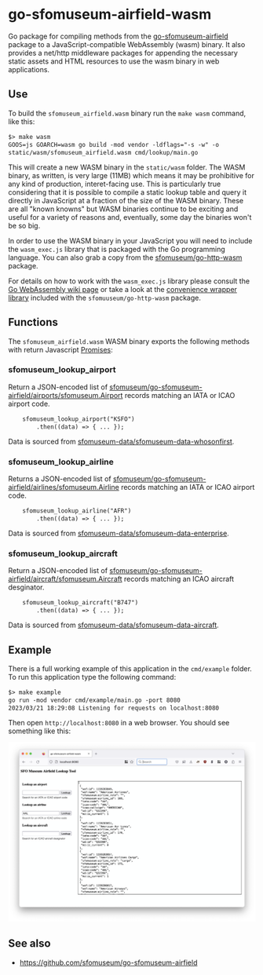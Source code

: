 # go-sfomuseum-airfield-wasm

Go package for compiling methods from the [go-sfomuseum-airfield](https://github.com/sfomuseum/go-sfomuseum-airfield) package to a JavaScript-compatible WebAssembly (wasm) binary. It also provides a net/http middleware packages for appending the necessary static assets and HTML resources to use the wasm binary in web applications.

## Use

To build the `sfomuseum_airfield.wasm` binary run the `make wasm` command, like this:

```
$> make wasm
GOOS=js GOARCH=wasm go build -mod vendor -ldflags="-s -w" -o static/wasm/sfomuseum_airfield.wasm cmd/lookup/main.go
```

This will create a new WASM binary in the `static/wasm` folder. The WASM binary, as written, is very large (11MB) which means it may be prohibitive for any kind of production, interet-facing use. This is particularly true considering that it is possible to compile a static lookup table and query it directly in JavaScript at a fraction of the size of the WASM binary. These are all "known knowns" but WASM binaries continue to be exciting and useful for a variety of reasons and, eventually, some day the binaries won't be so big.

In order to use the WASM binary in your JavaScript you will need to include the `wasm_exec.js` library that is packaged with the Go programming language. You can also grab a copy from the [sfomuseum/go-http-wasm](https://github.com/sfomuseum/go-http-wasm/blob/main/static/javascript/wasm_exec.js) package.

For details on how to work with the `wasm_exec.js` library please consult the [Go WebAssembly wiki page](https://github.com/golang/go/wiki/WebAssembly) or take a look at the [convenience wrapper library](https://github.com/sfomuseum/go-http-wasm/blob/main/static/javascript/sfomuseum.wasm.js) included with the `sfomuuseum/go-http-wasm` package.

## Functions

The `sfomuseum_airfield.wasm` WASM binary exports the following methods with return Javascript [Promises](https://developer.mozilla.org/en-US/docs/Web/JavaScript/Reference/Global_Objects/Promise):

### sfomuseum_lookup_airport

Return a JSON-encoded list of [sfomuseum/go-sfomuseum-airfield/airports/sfomuseum.Airport](https://github.com/sfomuseum/go-sfomuseum-airfield/blob/main/airports/sfomuseum/airport.go#L11) records matching an IATA or ICAO airport code.

```
	sfomuseum_lookup_airport("KSFO")
	    .then((data) => { ... });
```

Data is sourced from [sfomuseum-data/sfomuseum-data-whosonfirst](https://github.com/sfomuseum-data/sfomuseum-data-whosonfirst).

### sfomuseum_lookup_airline

Returns a JSON-encoded list of [sfomuseum/go-sfomuseum-airfield/airlines/sfomuseum.Airline](https://github.com/sfomuseum/go-sfomuseum-airfield/blob/main/airlines/sfomuseum/airline.go#L11) records matching an IATA or ICAO airport code.

```
	sfomuseum_lookup_airline("AFR")
	    .then((data) => { ... });
```

Data is sourced from [sfomuseum-data/sfomuseum-data-enterprise](https://github.com/sfomuseum-data/sfomuseum-data-enterprise).

### sfomuseum_lookup_aircraft

Return a JSON-encoded list of [sfomuseum/go-sfomuseum-airfield/aircraft/sfomuseum.Aircraft](https://github.com/sfomuseum/go-sfomuseum-airfield/blob/main/aircraft/sfomuseum/aircraft.go#L11) records matching an ICAO aircraft desginator.

```
	sfomuseum_lookup_aircraft("B747")
	    .then((data) => { ... });
```

Data is sourced from [sfomuseum-data/sfomuseum-data-aircraft](https://github.com/sfomuseum-data/sfomuseum-data-aircraft).

## Example

There is a full working example of this application in the `cmd/example` folder. To run this application type the following command:

```
$> make example
go run -mod vendor cmd/example/main.go -port 8080
2023/03/21 18:29:08 Listening for requests on localhost:8080
```

Then open `http://localhost:8080` in a  web browser. You should see something like this:

![](docs/images/sfomuseum-airfield-wasm.png)

## See also

* https://github.com/sfomuseum/go-sfomuseum-airfield